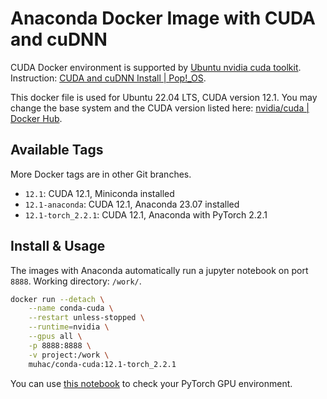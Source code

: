 # Anaconda Docker Image with CUDA and cuDNN

CUDA Docker environment is supported by [Ubuntu nvidia cuda toolkit](https://packages.ubuntu.com/jammy/amd64/nvidia-cuda-toolkit). Instruction: [CUDA and cuDNN Install | Pop!_OS](https://support.system76.com/articles/cuda/).

This docker file is used for Ubuntu 22.04 LTS, CUDA version 12.1. You may change the base system and the CUDA version listed here: [nvidia/cuda | Docker Hub](https://hub.docker.com/r/nvidia/cuda/tags?page=1).

## Available Tags

More Docker tags are in other Git branches.

- `12.1`: CUDA 12.1, Miniconda installed
- `12.1-anaconda`: CUDA 12.1, Anaconda 23.07 installed
- `12.1-torch_2.2.1`: CUDA 12.1, Anaconda with PyTorch 2.2.1

## Install & Usage

The images with Anaconda automatically run a jupyter notebook on port `8888`. Working directory: `/work/`.

```bash
docker run --detach \
    --name conda-cuda \
    --restart unless-stopped \
    --runtime=nvidia \
    --gpus all \
    -p 8888:8888 \
    -v project:/work \
    muhac/conda-cuda:12.1-torch_2.2.1
```

You can use [this notebook](notebook/PyTorchGPU.ipynb) to check your PyTorch GPU environment.
